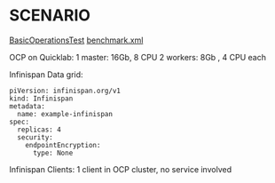 # SCENARIO

[BasicOperationsTest](html/index.html)
[benchmark.xml](benchmark-hotrod-basic.xml)

OCP on Quicklab:
1 master: 16Gb, 8 CPU
2 workers: 8Gb , 4 CPU each

Infinispan Data grid:
```
piVersion: infinispan.org/v1
kind: Infinispan
metadata:
  name: example-infinispan
spec:
  replicas: 4
  security:
    endpointEncryption:
      type: None
```

Infinispan Clients:
1 client in OCP cluster, no service involved
